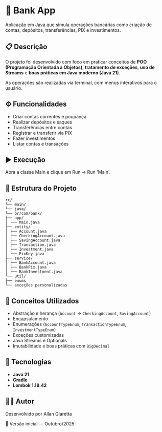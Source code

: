 # 🏦 Bank App

Aplicação em Java que simula operações bancárias como criação de contas, depósitos, transferências, PIX e investimentos.

## 📋 Descrição

O projeto foi desenvolvido com foco em praticar conceitos de **POO (Programação Orientada a Objetos)**, **tratamento de exceções**, **uso de Streams** e **boas práticas em Java moderno (Java 21)**.  

As operações são realizadas via terminal, com menus interativos para o usuário.

## ⚙️ Funcionalidades

- Criar contas correntes e poupança  
- Realizar depósitos e saques  
- Transferências entre contas  
- Registrar e transferir via PIX  
- Fazer investimentos  
- Listar contas e transações

## ▶️ Execução
Abra a classe Main e clique em Run → Run 'Main'.

## 🧩 Estrutura do Projeto
```
rc/
└── main/
└── java/
└── br/com/bank/
├── app/
│ └── Main.java
├── entity/
│ ├── Account.java
│ ├── CheckingAccount.java
│ ├── SavingAccount.java
│ ├── Transaction.java
│ ├── Investment.java
│ └── PixKey.java
├── service/
│ ├── BankAccount.java
│ ├── BankPix.java
│ └── BankInvestment.java
└── util/
├── enums
└── exceções personalizadas
```

## 🧠 Conceitos Utilizados

- Abstração e herança (`Account` → `CheckingAccount`, `SavingAccount`)  
- Encapsulamento  
- Enumerações (`AccountTypeEnum`, `TransactionTypeEnum`, `InvestmentTypeEnum`)  
- Exceções customizadas  
- Java Streams e Optionals  
- Imutabilidade e boas práticas com `BigDecimal`  

## 🚀 Tecnologias

- **Java 21**
- **Gradle**
- **Lombok 1.18.42**

## 🧑‍💻 Autor
Desenvolvido por Allan Giaretta

📅 Versão inicial — Outubro/2025
